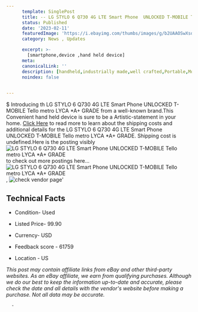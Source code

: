 ```yaml
---
      template: SinglePost
      title: -- LG STYLO 6 Q730 4G LTE Smart Phone  UNLOCKED T-MOBILE Tello metro LYCA *A+ GRADE
      status: Published
      date: '2023-02-11'
      featuredImage: 'https://i.ebayimg.com/thumbs/images/g/b2UAAOSwXsdhEG3Z/s-l225.jpg'
      category: News , Updates

      excerpt: >-
        [smartphone,device ,hand held device]
      meta:
      canonicalLink: ''
      description: [handheld,industrially made,well crafted,Portable,Mobile,Compact,Convenient,Lightweight,Maneuverable,Man-portable,Miniature,Carriable,Hand-held,Light,Holdable,Transportable,Mobile device,Pocket-sized,On-the-go,Wireless,Cordless,Compact size,Convenient size, smartphone,device ,hand held device]
      noindex: false
      

---
```

$
      Introducing th LG STYLO 6 Q730 4G LTE Smart Phone  UNLOCKED T-MOBILE Tello metro LYCA *A+ GRADE from a well-known brand.This Convenient hand held device is sure to be a Artistic-statement in your home. [Click Here](https://www.ebay.com/itm/115384061929?hash=item1add6d0fe9%3Ag%3Ab2UAAOSwXsdhEG3Z&amdata=enc%3AAQAHAAAA0GCPCJpgN7X7hgu6XzR2IBUFAl99JSjYfbB7IC2qgvBywhNELbsihTv9Th0%2FcuPQ3526d6hW0pFgZ5ONRYl18kRujLNPKof4W%2BMoVZrKAvHq%2FwqOs4eAIDJR5d7Jy%2BKgxwQvnduxxyblpt0W55xOCn7obL3fbxC2w89D3K3cr5%2BbLhJX16yyQ3XIObMcOWXSYzRhhNjcyakwz8STNP0y%2FLij2meczYFn8AWAGGKvYsuPnw5MolJapIVb7Q%2BrQ8%2B2LB%2BA3ye2y57%2BieyC%2B2YEcwU%3D&mkevt=1&mkcid=1&mkrid=711-53200-19255-0&campid=%253CePNCampaignId%253E&customid=%253CreferenceId%253E&toolid=10049) to read more to learn about the shipping costs and additional details for the LG STYLO 6 Q730 4G LTE Smart Phone  UNLOCKED T-MOBILE Tello metro LYCA *A+ GRADE. Shipping cost is undefined.Here is the posting visibly ![LG STYLO 6 Q730 4G LTE Smart Phone  UNLOCKED T-MOBILE Tello metro LYCA *A+ GRADE](https://i.ebayimg.com/thumbs/images/g/b2UAAOSwXsdhEG3Z/s-l225.jpg) to check out more postings here... ![LG STYLO 6 Q730 4G LTE Smart Phone  UNLOCKED T-MOBILE Tello metro LYCA *A+ GRADE](https://i.ebayimg.com/images/g/b2UAAOSwXsdhEG3Z/s-l960.jpg), ![check vendor page]()'

      

 ## Technical Facts 



     
      

 - Condition- Used 


      

 - Listed Price- 99.90 


      

 - Currency- USD 


      

 - Feedback score - 61759 


      

 - Location - US 


      
      

 *_This post may contain affiliate links from eBay and other third-party websites. As an eBay affiliate, we earn from qualifying purchases. Although we do our best to keep the information up-to-date and accurate, please check the date and all details with the vendor's website before making a purchase. Not all data may be accurate._*




      -
